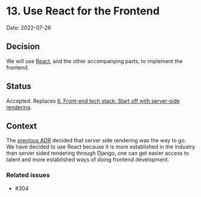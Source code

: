 # 13. Use React for the Frontend

Date: 2022-07-26

## Decision

We will use [React](https://reactjs.org), and the other accompanying parts, to implement the frontend.

## Status

Accepted.  Replaces [6. Front-end tech stack: Start off with server-side rendering](./deprecated/006-start-off-with-server-side-rendering.md).

## Context

The [previous ADR](./deprecated/006-start-off-with-server-side-rendering.md) decided that server side rendering was the way to go.
We have decided to use React because it is more established in the industry than server sided rendering through Django, one can get easier access to talent and more established ways of doing frontend development.

### Related issues

- #304
